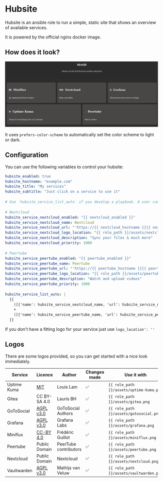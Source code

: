 # Hubsite

Hubsite is an ansible role to run a simple, static site that shows an overview of available services.

It is powered by the official nginx docker image.


## How does it look?

![A screenshot of hubsite hosting different services like Miniflux and nextcloud. The site and service logos are expressed in grey an white tones](assets/hubsite_desktop.png)

It uses `prefers-color-scheme` to automatically set the color scheme to light or dark.

## Configuration

You can use the following variables to control your hubsite:

```yaml
hubsite_enabled: true
hubsite_hostname: "example.com"
hubsite_title: "My services"
hubsite_subtitle: "Just click on a service to use it"

# Use `hubsite_service_list_auto` if you develop a playbook. A user can then add additional services via `hubsite_service_list_additional`

# Nextcloud
hubsite_service_nextcloud_enabled: "{{ nextcloud_enabled }}"
hubsite_service_nextcloud_name: Nextcloud
hubsite_service_nextcloud_url: "'https://{{ nextcloud_hostname }}{{ nextcloud_path_prefix }}"
hubsite_service_nextcloud_logo_location: "{{ role_path }}/assets/nextcloud.png"
hubsite_service_nextcloud_description: "Sync your files & much more"
hubsite_service_nextcloud_priority: 1000

# Peertube
hubsite_service_peertube_enabled: "{{ peertube_enabled }}"
hubsite_service_peertube_name: Peertube
hubsite_service_peertube_url: "'https://{{ peertube_hostname }}{{ peertube_path_prefix }}"
hubsite_service_peertube_logo_location: "{{ role_path }}/assets/peertube.png"
hubsite_service_peertube_description: "Watch and upload videos"
hubsite_service_peertube_priority: 1000

hubsite_service_list_auto: |
  {{
    ([{'name': hubsite_service_nextcloud_name, 'url': hubsite_service_nextcloud_url, 'logo_location': hubsite_service_nextcloud_logo_location, 'description': hubsite_service_nextcloud_description, 'priority': hubsite_service_nextcloud_priority}] if hubsite_service_nextcloud_enabled else [])
    +
    ([{'name': hubsite_service_peertube_name, 'url': hubsite_service_peertube_url, 'logo_location': hubsite_service_peertube_logo_location, 'description': hubsite_service_peertube_description, 'priority': hubsite_service_peertube_priority}] if hubsite_service_peertube_enabled else [])
  }}

```

If you don't have a fitting logo for your service just use `logo_location': ''`


## Logos

There are some logos provided, so you can get started with a nice look immediately.

| Service     | Licence                                                                           | Author                | Changes made | Use it with                              |
|-------------|-----------------------------------------------------------------------------------|-----------------------|--------------|------------------------------------------|
| Uptime Kuma | [MIT](https://github.com/louislam/uptime-kuma/blob/master/LICENSE)                | Louis Lam             | ✅            | `{{ role_path }}/assets/uptime-kuma.png` |
| Gitea       | CC BY-SA 4.0                                                                      | Lauris BH             | ✅            | `{{ role_path }}/assets/gitea.png`       |
| GoToSocial  | [AGPL v3.0](https://github.com/superseriousbusiness/gotosocial/blob/main/LICENSE) | GoToSocial Authors    | ✅            | `{{ role_path }}/assets/gotosocial.png`  |
| Grafana     | [AGPL v3.0](https://github.com/grafana/grafana/blob/main/LICENSE)                 | Grafana Labs          | ✅            | `{{ role_path }}/assets/grafana.png`     |
| Miniflux    | [CC-BY 4.0](https://creativecommons.org/licenses/by/4.0/)                         | Frédéric Guillot      | ✅            | `{{ role_path }}/assets/miniflux.png`    |
| Peertube    | Public Domain                                                                     | PeerTube contributors | ✅            | `{{ role_path }}/assets/peertube.png`    |
| Nextcloud   | Public Domain                                                                     | Nextcloud             | ✅            | `{{ role_path }}/assets/nextcloud.png`   |
| Vaultwarden | [AGPL v3.0](https://github.com/dani-garcia/vaultwarden/blob/main/LICENSE.txt)     | Mathijs van Veluw     | ✅            | `{{ role_path }}/assets/vaultwarden.png` |